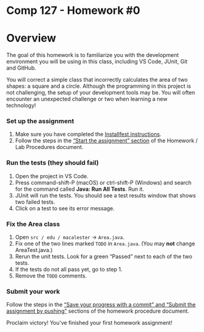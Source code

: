 Comp 127 - Homework #0
===

# Overview

The goal of this homework is to familiarize you with the development environment you will be using in this class, including VS Code, JUnit, Git and GitHub.

You will correct a simple class that incorrectly calculates the area of two shapes: a square and a circle.
Although the programming in this project is not challenging, the setup of your development tools may be.
You will often encounter an unexpected challenge or two when learning a new technology!

### Set up the assignment

1. Make sure you have completed the [Installfest instructions](https://docs.google.com/document/d/1RJuwG1kIlrMOu8zurt7vIXsyJJwpuaTZSJqE8J6R_sc/edit#).
1. Follow the steps in the [“Start the assignment” section](https://docs.google.com/document/d/1zbYG1SOJvar52_XmtKRq0yOuDNIHS5jjaDn8Rz3_m7Y/edit#) of the Homework / Lab Procedures document.

### Run the tests (they should fail)

1. Open the project in VS Code.
1. Press command-shift-P (macOS) or ctrl-shift-P (Windows) and search for the command called **Java: Run All Tests**. Run it.
1. JUnit will run the tests. You should see a test results window that shows two failed tests.
1. Click on a test to see its error message.

### Fix the Area class

1. Open `src / edu / macalester` → `Area.java`.
1. Fix one of the two lines marked `TODO` in `Area.java`. (You may **not** change AreaTest.java.)
1. Rerun the unit tests. Look for a green “Passed” next to each of the two tests.
1. If the tests do not all pass yet, go to step 1.
1. Remove the `TODO` comments.

### Submit your work

Follow the steps in the [“Save your progress with a commit” and “Submit the assignment by pushing”](https://docs.google.com/document/d/1zbYG1SOJvar52_XmtKRq0yOuDNIHS5jjaDn8Rz3_m7Y/edit#bookmark=id.ok7hybpqu919) sections of the homework procedure document.

Proclaim victory! You've finished your first homework assignment!
